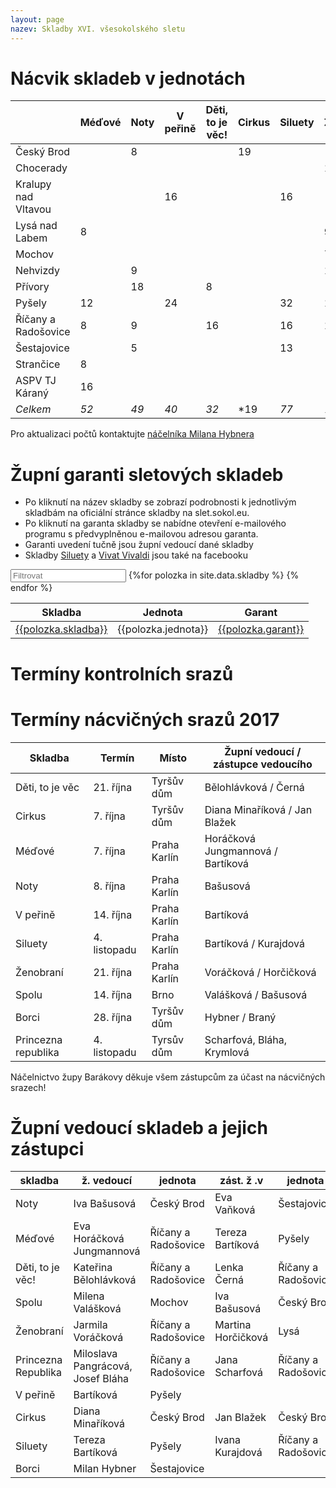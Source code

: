 ```yaml
---
layout: page
nazev: Skladby XVI. všesokolského sletu
---
```


# Nácvik skladeb v jednotách

|                     | Méďové | Noty | V peřině | Děti, to je věc! | Cirkus | Siluety | Ženobraní | Spolu | Borci | Princezna Republika |       |
|---------------------|--------|------|----------|------------------|--------|---------|-----------|-------|-------|---------------------|-------|
| Český Brod          |        | 8    |          |                  | 19     |         |           | 5     | 1     | 12                  | 45    |
| Chocerady           |        |      |          |                  |        |         | 16        |       |       |                     | 16    |
| Kralupy nad Vltavou |        |      | 16       |                  |        | 16      |           |       |       |                     | 32    |
| Lysá nad Labem      | 8      |      |          |                  |        |         | 9         |       |       |                     | 17    |
| Mochov              |        |      |          |                  |        |         | 7         | 8     |       |                     | 15    |
| Nehvizdy            |        | 9    |          |                  |        |         | 11        |       |       |                     | 20    |
| Přívory             |        | 18   |          | 8                |        |         |           |       |       | 18                  | 52    |
| Pyšely              | 12     |      | 24       |                  |        | 32      | 16        |       | 4     |                     | 88    |
| Říčany a Radošovice | 8      | 9    |          | 16               |        | 16      | 16        |       | 2     | 18                  | 85    |
| Šestajovice         |        | 5    |          |                  |        | 13      |           |       | 4     |                     | 22    |
| Strančice           | 8      |      |          |                  |        |         |           |       |       |                     | 8     |
| ASPV TJ Káraný      | 16     |      |          |                  |        |         |           |       |       |                     | 16    |
| *Celkem*            | *52*   | *49* | *40*     | *32*             | *19    | *77*    | *75*      | *13*  | *11*  | *48*                | *416* |

Pro aktualizaci počtů kontaktujte [náčelníka Milana Hybnera](mailto:nacelnik@zbarakova.cz)


# Župní garanti sletových skladeb

* Po kliknutí na název skladby se zobrazí podrobnosti k jednotlivým skladbám na oficiální stránce skladby na slet.sokol.eu.
* Po kliknutí na garanta skladby se nabídne otevření e-mailového programu s předvyplněnou e-mailovou adresou garanta.
* Garanti uvedení tučně jsou župní vedoucí dané skladby
* Skladby [Siluety](https://www.facebook.com/siluety2018/) a [Vivat Vivaldi](https://www.facebook.com/vivatvivaldi/) jsou také na facebooku

<div class="container mt">
    <div class="row" style="margin-bottom:10px;">
        <input class="search form-control" placeholder="Filtrovat" type="text">
        <table>
            <thead>
                <tr>
                    <th>Skladba</th>
                    <th>Jednota</th>
                    <!--<th>Počet cvičenců</th>-->
                    <th>Garant</th>
                </tr>
            </thead>
            <tbody class="list">
                {%for polozka in site.data.skladby %}
                <tr>
                    <td class="skladba"><a href="http://slet.sokol.eu/sletove-skladby/#{{polozka.url}}">{{polozka.skladba}}</a></td>
                    <td class="jednota">{{polozka.jednota}}</td>
                    <!--<td class="celku">{{polozka.celku}}</td>-->
                    <td class="garant"><a href="mailto:{{polozka.email}}">{{polozka.garant}}</a></td>
                </tr>
                {% endfor %}
            </tbody>
        </table>
    </div>
</div>
<script type="text/javascript">

var options = {
  valueNames: ['skladba', 'jednota', 'celku', 'garant']
};
var entryList = new List('entry-list', options);

</script>

# Termíny kontrolních srazů


# Termíny nácvičných srazů 2017


|       Skladba       |    Termín    |    Místo     | Župní vedoucí / zástupce vedoucího |
|---------------------|--------------|--------------|------------------------------------|
| Děti, to je věc     | 21. října    | Tyršův dům   | Bělohlávková / Černá               |
| Cirkus              | 7. října     | Tyršův dům   | Diana Minaříková / Jan Blažek      |
| Méďové              | 7. října     | Praha Karlín | Horáčková Jungmannová / Bartíková  |
| Noty                | 8. října     | Praha Karlín | Bašusová                           |
| V peřině            | 14. října    | Praha Karlín | Bartíková                          |
| Siluety             | 4. listopadu | Praha Karlín | Bartíková / Kurajdová              |
| Ženobraní           | 21. října    | Praha Karlín | Voráčková / Horčičková             |
| Spolu               | 14. října    | Brno         | Valášková / Bašusová               |
| Borci               | 28. října    | Tyršův dům   | Hybner / Braný                     |
| Princezna republika | 4. listopadu | Tyrsův dům   | Scharfová, Bláha, Krymlová         |


Náčelnictvo župy Barákovy děkuje všem zástupcům za účast na nácvičných srazech!

# Župní vedoucí skladeb a jejich zástupci

|       skladba       |             ž. vedoucí            |       jednota       |     zást. ž .v     |       jednota       |
|---------------------|-----------------------------------|---------------------|--------------------|---------------------|
| Noty                | Iva Bašusová                      | Český Brod          | Eva Vaňková        | Šestajovice         |
| Méďové              | Eva Horáčková Jungmannová         | Říčany a Radošovice | Tereza Bartíková   | Pyšely              |
| Děti, to je věc!    | Kateřina Bělohlávková             | Říčany a Radošovice | Lenka Černá        | Říčany a Radošovice |
| Spolu               | Milena Valášková                  | Mochov              | Iva Bašusová       | Český Brod          |
| Ženobraní           | Jarmila Voráčková                 | Říčany a Radošovice | Martina Horčičková | Lysá                |
| Princezna Republika | Miloslava Pangrácová, Josef Bláha | Říčany a Radošovice | Jana Scharfová     | Říčany a Radošovice |
| V peřině            | Bartíková                         | Pyšely              |                    |                     |
| Cirkus              | Diana Minaříková                  | Český Brod          | Jan Blažek         | Český Brod          |
| Siluety             | Tereza Bartíková                  | Pyšely              | Ivana Kurajdová    | Říčany a Radošovice |
| Borci               | Milan Hybner                      | Šestajovice         |                    |                     |

<!--

# Informace ke skladbám

<a id="borci"></a>

## Borci – úbory

**Polokošile**

|     | obvod hrudi | obvod pasu | délka trika |
|-----|-------------|------------|-------------|
| S   |         100 |         92 |          70 |
| M   |         105 |         95 |          73 |
| L   |         110 |        100 |          76 |
| XL  |         116 |        107 |          79 |
| XXL |         120 |        110 |          81 |
| 3XL |         124 |        115 |          83 |

**Kraťasy**

|     | délka šortek |
|-----|--------------|
| S   |           53 |
| M   |           53 |
| L   |           54 |
| XL  |           54 |
| XXL |           55 |
| 3XL |           58 |

-->